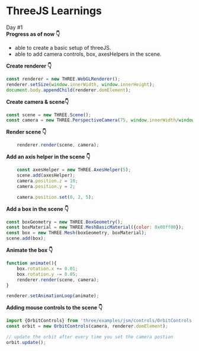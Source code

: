 # ThreeJS Learnings

Day #1  
**Progress as of now 👇**
- able to create a basic setup of threeJS.
- able to add camera controls, box, axesHelpers in the scene.


**Create renderer 👇**
```javascript
const renderer = new THREE.WebGLRenderer();
renderer.setSize(window.innerWidth, window.innerHeight);
document.body.appendChild(renderer.domElement);
```
**Create camera & scene👇**
```javascript
const scene = new THREE.Scene();
const camera = new THREE.PerspectiveCamera(75, window.innerWidth/window.innerHeight, 0.1, 1000);
```

**Render scene 👇**
```javascript
    renderer.render(scene, camera);
```

**Add an axis helper in the scene 👇**
```javascript
    const axesHelper = new THREE.AxesHelper(5);
    scene.add(axesHelper);
    camera.position.z = 10;
    camera.position.y = 2;

    camera.position.set(0, 2, 5);
```

**Add a box in the scene 👇**
```javascript
const boxGeometry = new THREE.BoxGeometry();
const boxMaterial = new THREE.MeshBasicMaterial({color: 0x00ff00});
const box = new THREE.Mesh(boxGeometry, boxMaterial);
scene.add(box);
```
**Animate the box 👇**
```javascript
function animate(){
    box.rotation.x += 0.01;
    box.rotation.y -= 0.05;
    renderer.render(scene, camera);
}

renderer.setAnimationLoop(animate);
```


**Adding mouse controls to the scene 👇**
```javascript
import {OrbitControls} from 'three/examples/jsm/controls/OrbitControls';
const orbit = new OrbitControls(camera, renderer.domElement);

// update the orbit after every time you set the camera postion
orbit.update();
```